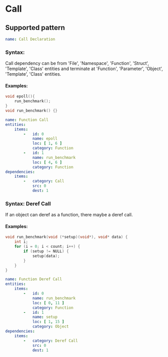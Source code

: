 # Call


## Supported pattern
```yaml
name: Call Declaration
```
### Syntax: 
Call dependency can be from 'File', 'Namespace', 'Function', 'Struct', 'Template',  'Class' entities and terminate at 'Function', 'Parameter',  'Object', 'Template', 'Class' entities.

#### Examples: 

```cpp
void epoll(){
    run_benchmark();
}
void run_benchmark() {}
```

```yaml
name: Function Call
entities:
    items:
        -   id: 0
            name: epoll
            loc: [ 1, 6 ]
            category: Function
        -   id: 1
            name: run_benchmark
            loc: [ 4, 6 ]
            category: Function
dependencies:
    items:
        -   category: Call
            src: 0
            dest: 1
```


### Syntax: Deref Call
If an object can deref as a function, there maybe a deref call.

#### Examples: 
```cpp
void run_benchmark(void (*setup)(void*), void* data) {
    int i;
    for (i = 0; i < count; i++) {
        if (setup != NULL) {
            setup(data);
        }
    }
}
```

```yaml
name: Function Deref Call
entities:
    items:
        -   id: 0
            name: run_benchmark
            loc: [ 0, 11 ]
            category: Function
        -   id: 1
            name: setup
            loc: [ 1, 15 ]
            category: Object
dependencies:
    items:
        -   category: Deref Call
            src: 0
            dest: 1
```